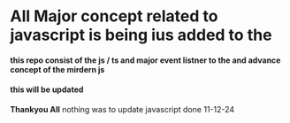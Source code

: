 # All Major concept related to javascript is being ius added to the 
#### this repo consist of the js / ts and major event listner to the and advance concept of the mirdern js
#### this will be updated
**Thankyou All**
nothing was to update
javascript done
11-12-24
